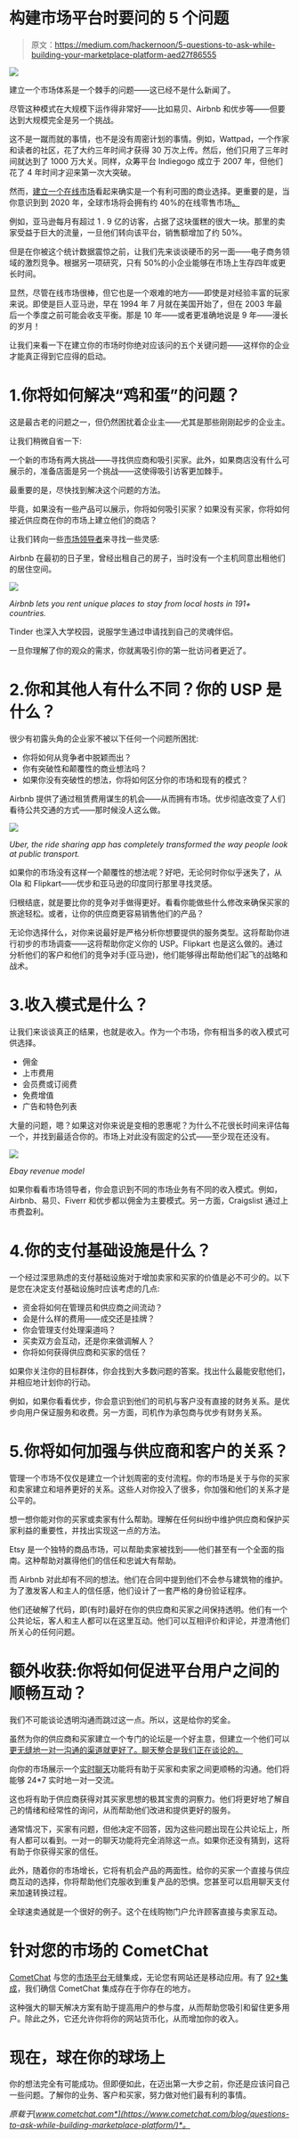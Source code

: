 # 构建市场平台时要问的 5 个问题

> 原文：<https://medium.com/hackernoon/5-questions-to-ask-while-building-your-marketplace-platform-aed27f86555>

![](img/f21ae2859e89db6d8143a94952f5523c.png)

建立一个市场体系是一个棘手的问题——这已经不是什么新闻了。

尽管这种模式在大规模下运作得非常好——比如易贝、Airbnb 和优步等——但要达到大规模完全是另一个挑战。

这不是一蹴而就的事情，也不是没有周密计划的事情。例如，Wattpad，一个作家和读者的社区，花了大约三年时间才获得 30 万次上传。然后，他们只用了三年时间就达到了 1000 万大关。同样，众筹平台 Indiegogo 成立于 2007 年，但他们花了 4 年时间才迎来第一次大突破。

然而，[建立一个在线市场](https://www.cometchat.com/blog/5-must-have-tools-to-start-a-marketplace-website-in-2018-2/)看起来确实是一个有利可图的商业选择。更重要的是，当你意识到到 2020 年，全球市场将会拥有约 40%的在线零售市场[。](https://ecommercenews.eu/global-marketplaces-to-own-39-of-online-retail-market-in-2020/)

例如，亚马逊每月有超过 1 . 9 亿的访客，占据了这块蛋糕的很大一块。那里的卖家受益于巨大的流量，一旦他们转向该平台，销售额增加了约 50%。

但是在你被这个统计数据震惊之前，让我们先来谈谈硬币的另一面——电子商务领域的激烈竞争。根据另一项研究，只有 50%的小企业能够在市场上生存四年或更长时间。

显然，尽管在线市场很棒，但它也是一个艰难的地方——即使是对经验丰富的玩家来说。即使是巨人亚马逊，早在 1994 年 7 月就在美国开始了，但在 2003 年最后一个季度之前可能会收支平衡。那是 10 年——或者更准确地说是 9 年——漫长的岁月！

让我们来看一下在建立你的市场时你绝对应该问的五个关键问题——这样你的企业才能真正得到它应得的启动。

# 1.你将如何解决“鸡和蛋”的问题？

这是最古老的问题之一，但仍然困扰着企业主——尤其是那些刚刚起步的企业主。

让我们稍微自省一下:

一个新的市场有两大挑战——寻找供应商和吸引买家。此外，如果商店没有什么可展示的，准备店面是另一个挑战——这使得吸引访客更加棘手。

最重要的是，尽快找到解决这个问题的方法。

毕竟，如果没有一些产品可以展示，你将如何吸引买家？如果没有买家，你将如何接近供应商在你的市场上建立他们的商店？

让我们转向一些[市场领导者](https://www.cometchat.com/blog/marketplace-experts-to-follow/)来寻找一些灵感:

Airbnb 在最初的日子里，曾经出租自己的房子，当时没有一个主机同意出租他们的居住空间。

![](img/7eb89d22e26be2f5a999af2385858916.png)

*Airbnb lets you rent unique places to stay from local hosts in 191+ countries.*

Tinder 也深入大学校园，说服学生通过申请找到自己的灵魂伴侣。

一旦你理解了你的观众的需求，你就离吸引你的第一批访问者更近了。

# 2.你和其他人有什么不同？你的 USP 是什么？

很少有初露头角的企业家不被以下任何一个问题所困扰:

*   你将如何从竞争者中脱颖而出？
*   你有突破性和颠覆性的商业想法吗？
*   如果你没有突破性的想法，你将如何区分你的市场和现有的模式？

Airbnb 提供了通过租赁费用谋生的机会——从而拥有市场。优步彻底改变了人们看待公共交通的方式——那时候没人这么做。

![](img/61b043371532e0f752f8f680cf9ce573.png)

*Uber, the ride sharing app has completely transformed the way people look at public transport.*

如果你的市场没有这样一个颠覆性的想法呢？好吧，无论何时你似乎迷失了，从 Ola 和 Flipkart——优步和亚马逊的印度同行那里寻找灵感。

归根结底，就是要比你的竞争对手做得更好。看看你能做些什么修改来确保买家的旅途轻松。或者，让你的供应商更容易销售他们的产品？

无论你选择什么，对你来说最好是严格分析你想要提供的服务类型。这将帮助你进行初步的市场调查——这将帮助你定义你的 USP。Flipkart 也是这么做的。通过分析他们的客户和他们的竞争对手(亚马逊)，他们能够得出帮助他们起飞的战略和战术。

# 3.收入模式是什么？

让我们来谈谈真正的结果，也就是收入。作为一个市场，你有相当多的收入模式可供选择。

*   佣金
*   上市费用
*   会员费或订阅费
*   免费增值
*   广告和特色列表

大量的问题，嗯？如果这对你来说是变相的恩惠呢？为什么不花很长时间来评估每一个，并找到最适合你的。市场上对此没有固定的公式——至少现在还没有。

![](img/da3ec236a14ff2d382e08acb75fdf179.png)

*Ebay revenue model*

如果你看看市场领导者，你会意识到不同的市场业务有不同的收入模式。例如，Airbnb、易贝、Fiverr 和优步都以佣金为主要模式。另一方面，Craigslist 通过上市费盈利。

# 4.你的支付基础设施是什么？

一个经过深思熟虑的支付基础设施对于增加卖家和买家的价值是必不可少的。以下是您在决定支付基础设施时应该考虑的几点:

*   资金将如何在管理员和供应商之间流动？
*   会是什么样的费用——成交还是挂牌？
*   你会管理支付处理渠道吗？
*   买卖双方会互动，还是你来做调解人？
*   你将如何获得供应商和买家的信任？

如果你关注你的目标群体，你会找到大多数问题的答案。找出什么最能安慰他们，并相应地计划你的行动。

例如，如果你看看优步，你会意识到他们的司机与客户没有直接的财务关系。是优步向用户保证服务和收费。另一方面，司机作为承包商与优步有财务关系。

# 5.你将如何加强与供应商和客户的关系？

管理一个市场不仅仅是建立一个计划周密的支付流程。你的市场是关于与你的买家和卖家建立和培养更好的关系。这些人对你投入了很多，你加强和他们的关系才是公平的。

想一想你能对你的买家或卖家有什么帮助。理解在任何纠纷中维护供应商和保护买家利益的重要性，并找出实现这一点的方法。

Etsy 是一个独特的商品市场，可以帮助卖家被找到——他们甚至有一个全面的指南。这种帮助对赢得他们的信任和忠诚大有帮助。

而 Airbnb 对此却有不同的想法。他们在合同中提到他们不会参与建筑物的维护。为了激发客人和主人的信任感，他们设计了一套严格的身份验证程序。

他们还破解了代码，即(有时)最好在你的供应商和买家之间保持透明。他们有一个公共论坛，客人和主人都可以在这里互动。他们可以互相评价和评论，并澄清他们所关心的任何问题。

# 额外收获:你将如何促进平台用户之间的顺畅互动？

我们不可能谈论透明沟通而跳过这一点。所以，这是给你的奖金。

虽然为你的供应商和买家建立一个专门的论坛是一个好主意，但建立一个他们可以[更无缝地一对一沟通的渠道就更好了。聊天整合是我们正在谈论的。](https://www.cometchat.com/blog/use-real-time-messaging-to-optimize-marketplace/)

向你的市场展示一个[实时聊天](https://www.cometchat.com/solutions/marketplace/)功能将有助于买家和卖家之间更顺畅的沟通。他们将能够 24*7 实时地一对一交流。

这也将有助于供应商获得对其买家思想的极其宝贵的洞察力。他们将更好地了解自己的情绪和经常性的询问，从而帮助他们改进和提供更好的服务。

通常情况下，买家有问题，但他决定不回答，因为这些问题出现在公共论坛上，所有人都可以看到。一对一的聊天功能将完全消除这一点。如果你还没有猜到，这将有助于你获得买家的信任。

此外，随着你的市场增长，它将有机会产品的两面性。给你的买家一个直接与供应商互动的选择，你将帮助他们克服收到重复产品的恐惧。您甚至可以启用聊天支付来加速转换过程。

全球速卖通就是一个很好的例子。这个在线购物门户允许顾客直接与卖家互动。

# 针对您的市场的 CometChat

[CometChat](https://www.cometchat.com/) 与您的[市场平台](https://www.cometchat.com/blog/top-chat-use-cases-for-marketplace-websites-and-apps/)无缝集成，无论您有网站还是移动应用。有了 [92+集成](https://www.cometchat.com/integrations/)，我们确信 CometChat 集成存在于你存在的地方。

这种强大的聊天解决方案有助于提高用户的参与度，从而帮助您吸引和留住更多用户。除此之外，它还允许你将你的网站货币化，从而增加你的收入。

# 现在，球在你的球场上

你的想法完全有可能成功。但即便如此，在迈出第一大步之前，你还是应该问自己一些问题。了解你的业务、客户和买家，努力做对他们最有利的事情。

*原载于*[*www.cometchat.com*](https://www.cometchat.com/blog/questions-to-ask-while-building-marketplace-platform/)*。*